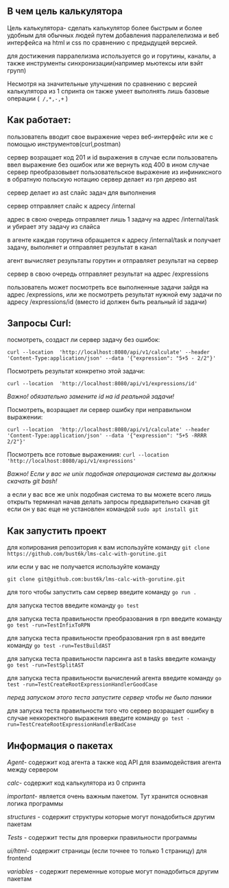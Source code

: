 ## В чем цель калькулятора


Цель калькулятора- сделать калькулятор более быстрым и более удобным для обычных людей путем добавления парралелелизма и веб интерфейса на html и css по сравнению с предыдущей версией.



для достижения парралелизма используется go и горутины, каналы, а также инструменты синхронизации(например мьютексы или вэйт групп)


Несмотря на значительные улучшения по сравнению с версией калькулятора из 1 спринта он также умеет выполнять лишь  базовые операции  (```
/,*,-,+```
)



## Как работает:

пользователь вводит свое выражение через веб-интерфейс или же с помощью инструментов(curl,postman)

сервер возращает код 201 и id выражения в случае если пользователь ввел выражение без ошибок или же вернуть код 400 в ином случае
сервер преобразовывет пользовательское выражение из инфиниксного в обратную польскую нотацию 
сервер делает из rpn дерево ast


сервер делает из ast слайс задач для выполнения

сервер отправляет слайс к адресу /internal

адрес в свою очередь отправляет лишь 1 задачу на адрес  /internal/task и убирает эту задачу из слайса

в агенте каждая горутина обращается к адресу /internal/task и получает задачу, выполняет и отправляет результат в канал

агент вычисляет результаты горутин и отправляет результат на сервер

сервер в свою очередь отправляет результат на адрес /expressions 

пользователь может посмотреть все выполненные задачи зайдя на адрес /expressions, или же посмотреть результат нужной ему задачи по адресу /expressions/id  (вместо id должен быть реальный id задачи)



## Запросы Curl:

посмотреть, создаст ли сервер задачу без ошибок:

```curl --location  'http://localhost:8080/api/v1/calculate' --header 'Content-Type:application/json' --data '{"expression": "5+5 - 2/2"}'```

Посмотреть результат конкретно этой задачи:

```curl --location  'http://localhost:8080/api/v1/expressions/id'```

*Важно! обязательно замените id на id реальной задачи!*


Посмотреть, возращает ли сервер ошибку при неправильном выражении:




```curl --location  'http://localhost:8080/api/v1/calculate' --header 'Content-Type:application/json' --data '{"expression": "5+5 -RRRR 2/2"}'```




Посмотреть все готовые выражениия:
```curl --location  'http://localhost:8080/api/v1/expressions'```

*Важно! Если у вас не unix подобная  операционая система вы должны скачать git bash!*

а если у вас все же unix подобная система то вы можете всего лишь открыть терминал  начав делать запросы предварительно скачав git если он у вас еще не установлен командой  ```sudo apt install git```



## Как запустить проект

для копирования репозитория к вам используйте команду
```git clone https://github.com/bust6k/lms-calc-with-gorutine.git```

или если у вас не получается используйте команду

```git clone git@github.com:bust6k/lms-calc-with-gorutine.git```


для того чтобы запустить сам сервер введите команду ```go run .```

для запуска тестов введите команду ```go test```


для запуска теста правильности преобразования в rpn введите команду ```go test -run=TestInfixToRPN```

для запуска теста правильности преобразования rpn в ast введите команду ```go test -run=TestBuildAST```

для запуска теста правильности парсинга ast в tasks  введите команду ```go test -run=TestSplitAST```


для запуска теста правильности вычислений агента введите команду   ```go test -run=TestCreateRootExpressionHandlerGoodCase```

*перед запуском этого теста запустите сервер чтобы не было паники*


для запуска теста правильности  того что сервер возращает ошибку в случае неккоректного выражения введите команду ```go test -run=TestCreateRootExpressionHandlerBadCase```



##  Информация о пакетах

*Agent*- содержит код агента а также код API для взаимодействия агента между сервером

*calc*- содержит код калькулятора из 0 спринта

*important*- является очень важным пакетом. Тут хранится основная логика программы


*structures* - содержит структуры которые могут понадобиться другим пакетам

*Tests* - содержит тесты для проверки правильности программы

*ui/html*- содержит страницы (если точнее то только 1 страницу) для frontend

*variables* - содержит переменные которые могут понадобиться другим пакетам
















